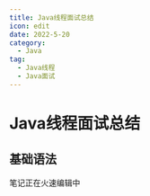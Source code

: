```yaml
---
title: Java线程面试总结
icon: edit
date: 2022-5-20
category:
  - Java
tag:
  - Java线程
  - Java面试
---
```


# Java线程面试总结

## 基础语法

笔记正在火速编辑中
